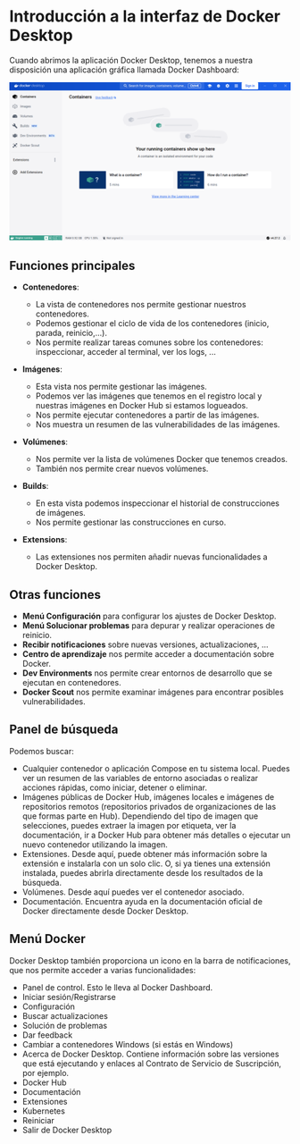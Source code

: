 # Introducción a la interfaz de Docker Desktop

Cuando abrimos la aplicación Docker Desktop, tenemos a nuestra disposición una aplicación gráfica llamada Docker Dashboard:

![docker desktop](img/desktop.png)


## Funciones principales

* **Contenedores**:

    * La vista de contenedores nos permite gestionar nuestros contenedores.
    * Podemos gestionar el ciclo de vida de los contenedores (inicio, parada, reinicio,...).
    * Nos permite realizar tareas comunes sobre los contenedores: inspeccionar, acceder al terminal, ver los logs, ...

* **Imágenes**:

    * Esta vista nos permite gestionar las imágenes.
    * Podemos ver las imágenes que tenemos en el registro local y nuestras imágenes en Docker Hub si estamos logueados.
    * Nos permite ejecutar contenedores a partir de las imágenes.
    * Nos muestra un resumen de las vulnerabilidades de las imágenes.

* **Volúmenes**:

    * Nos permite ver la lista de volúmenes Docker que tenemos creados.
    * También nos permite crear nuevos volúmenes.

* **Builds**:

    * En esta vista podemos inspeccionar el historial de construcciones de imágenes.
    * Nos permite gestionar las construcciones en curso.
* **Extensions**:
    * Las extensiones nos permiten añadir nuevas funcionalidades a Docker Desktop.

## Otras funciones

* **Menú Configuración** para configurar los ajustes de Docker Desktop.
* **Menú Solucionar problemas** para depurar y realizar operaciones de reinicio. 
* **Recibir notificaciones** sobre nuevas versiones, actualizaciones, ...
* **Centro de aprendizaje** nos permite acceder a documentación sobre Docker.
* **Dev Environments** nos permite crear entornos de desarrollo que se ejecutan en contenedores.
* **Docker Scout** nos permite examinar imágenes para encontrar posibles vulnerabilidades.

## Panel de búsqueda

Podemos buscar:
* Cualquier contenedor o aplicación Compose en tu sistema local. Puedes ver un resumen de las variables de entorno asociadas o realizar acciones rápidas, como iniciar, detener o eliminar.
* Imágenes públicas de Docker Hub, imágenes locales e imágenes de repositorios remotos (repositorios privados de organizaciones de las que formas parte en Hub). Dependiendo del tipo de imagen que selecciones, puedes extraer la imagen por etiqueta, ver la documentación, ir a Docker Hub para obtener más detalles o ejecutar un nuevo contenedor utilizando la imagen.
* Extensiones. Desde aquí, puede obtener más información sobre la extensión e instalarla con un solo clic. O, si ya tienes una extensión instalada, puedes abrirla directamente desde los resultados de la búsqueda.
* Volúmenes. Desde aquí puedes ver el contenedor asociado.
* Documentación. Encuentra ayuda en la documentación oficial de Docker directamente desde Docker Desktop.

## Menú Docker

Docker Desktop también proporciona un icono en la barra de notificaciones, que nos permite acceder a varias funcionalidades:
* Panel de control. Esto le lleva al Docker Dashboard.
* Iniciar sesión/Registrarse
* Configuración
* Buscar actualizaciones
* Solución de problemas
* Dar feedback
* Cambiar a contenedores Windows (si estás en Windows)
* Acerca de Docker Desktop. Contiene información sobre las versiones que está ejecutando y enlaces al Contrato de Servicio de Suscripción, por ejemplo.
* Docker Hub
* Documentación
* Extensiones
* Kubernetes
* Reiniciar
* Salir de Docker Desktop



